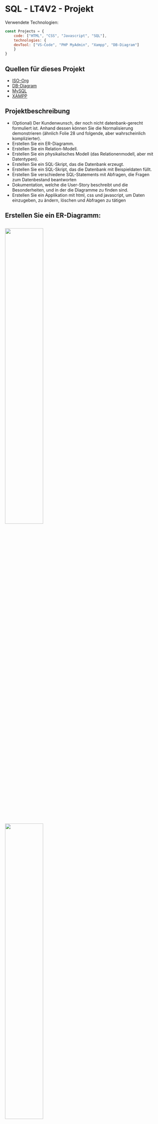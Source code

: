 # SQL - LT4V2 - Projekt
Verwendete Technologien:

```javascript
const Projects = {
  	code: ["HTML", "CSS", "Javascript", "SQL"],
	technologies: {
	devTool: ["VS-Code", "PHP MyAdmin", "Xampp", "DB-Diagram"]
	}
}
```
## Quellen für dieses Projekt
<ul>
	<li><a href="https://www.iso.org/standard/76583.html">ISO-Org</a></li>
	<li><a href="https://dbdiagram.io/">DB-Diagram</a></li>
	<li><a href="https://dev.mysql.com/downloads/mysql/">MySQL</a></li>
	<li><a href="https://www.apachefriends.org/index.html">XAMPP</a></li>
</ul>

## Projektbeschreibung
- (Optional) Der Kundenwunsch, der noch nicht datenbank-gerecht formuliert ist. Anhand dessen können Sie die Normalisierung demonstrieren (ähnlich Folie 28 und folgende, aber wahrscheinlich komplizierter).
- Erstellen Sie ein ER-Diagramm.
- Erstellen Sie ein Relation-Modell.
- Erstellen Sie ein physikalisches Modell (das Relationenmodell, aber mit Datentypen).
- Erstellen Sie ein SQL-Skript, das die Datenbank erzeugt.
- Erstellen Sie ein SQL-Skript, das die Datenbank mit Beispieldaten füllt.
- Erstellen Sie verschiedene SQL-Statements mit Abfragen, die Fragen zum Datenbestand beantworten
- Dokumentation, welche die User-Story beschreibt und die Besonderheiten, und in der die Diagramme zu finden sind.
- Erstellen Sie ein Applikation mit html, css und javascript, um Daten einzugeben, zu ändern, löschen und Abfragen zu tätigen

## Erstellen Sie ein ER-Diagramm: 

## 
<a href="https://www.youtube.com/watch?v=VB3_bNI_JOQ&ab_channel=ECUADORIT"><img src="https://media.discordapp.net/attachments/1162636685155246140/1162638148199784520/p-12.png?ex=65f53c27&is=65e2c727&hm=a53c990d2a66a6c5eb92277ef977785ae404051be2e27aaedfe7c5d8850fba20&=&format=webp&quality=lossless&width=597&height=597" style="height: 50%; width:50%;"/></a>

<a href="https://www.youtube.com/watch?v=VB3_bNI_JOQ&ab_channel=ECUADORIT"><img src="https://media.discordapp.net/attachments/1185882189393575976/1185902096667644026/QR-generator.gif?ex=65f6cfe4&is=65e45ae4&hm=c7aa090e37b36c0c2e652f594576c630a733ab70e50e525e83383a7188e0ac4e&=&width=1145&height=597" style="height: 50%; width:50%;"/></a>

<p align='left'>
<img src="https://media.giphy.com/media/4T9LWDsGVrMqYPVkSS/giphy.gif" width="588" height="306" frameBorder="0" class="" allowFullScreen></img></p>
<p align="left">

## Credits:

**Author:**

```bash
  Darwin Paz
```
**Unter der Leitung von:**
```bash
  Norbert Maier
```

```http
  Abgabetermin:
```

| Stadt: | Datum:     | Bis:                       |
| :-------- | :------- | :-------------------------------- |
| `Darmstadt`      | `Fri - 15.03.2024` | **16:30 Uhr**  |

